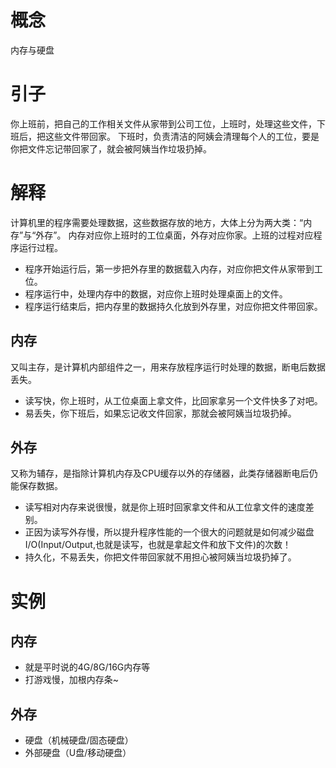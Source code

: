 # 概念

内存与硬盘

# 引子

你上班前，把自己的工作相关文件从家带到公司工位，上班时，处理这些文件，下班后，把这些文件带回家。
下班时，负责清洁的阿姨会清理每个人的工位，要是你把文件忘记带回家了，就会被阿姨当作垃圾扔掉。

# 解释

计算机里的程序需要处理数据，这些数据存放的地方，大体上分为两大类：“内存”与“外存”。
内存对应你上班时的工位桌面，外存对应你家。上班的过程对应程序运行过程。
- 程序开始运行后，第一步把外存里的数据载入内存，对应你把文件从家带到工位。
- 程序运行中，处理内存中的数据，对应你上班时处理桌面上的文件。
- 程序运行结束后，把内存里的数据持久化放到外存里，对应你把文件带回家。

## 内存

又叫主存，是计算机内部组件之一，用来存放程序运行时处理的数据，断电后数据丢失。

- 读写快，你上班时，从工位桌面上拿文件，比回家拿另一个文件快多了对吧。
- 易丢失，你下班后，如果忘记收文件回家，那就会被阿姨当垃圾扔掉。

## 外存

又称为辅存，是指除计算机内存及CPU缓存以外的存储器，此类存储器断电后仍能保存数据。
- 读写相对内存来说很慢，就是你上班时回家拿文件和从工位拿文件的速度差别。
- 正因为读写外存慢，所以提升程序性能的一个很大的问题就是如何减少磁盘I/O(Input/Output,也就是读写，也就是拿起文件和放下文件)的次数！
- 持久化，不易丢失，你把文件带回家就不用担心被阿姨当垃圾扔掉了。

# 实例

## 内存

- 就是平时说的4G/8G/16G内存等
- 打游戏慢，加根内存条~

## 外存

- 硬盘（机械硬盘/固态硬盘）
- 外部硬盘（U盘/移动硬盘）